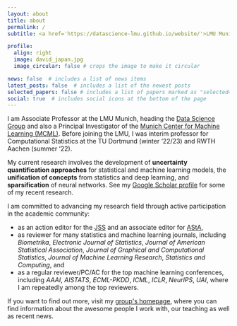 ```yaml
---
layout: about
title: about
permalink: /
subtitle: <a href='https://datascience-lmu.github.io/website/'>LMU Munich, MCML</a>

profile:
  align: right
  image: david_japan.jpg
  image_circular: false # crops the image to make it circular

news: false  # includes a list of news items
latest_posts: false  # includes a list of the newest posts
selected_papers: false # includes a list of papers marked as "selected={true}"
social: true  # includes social icons at the bottom of the page
---
```


I am Associate Professor at the LMU Munich, heading the [Data Science Group](https://datascience-lmu.github.io/website/) and also a Principal Investigator of the [Munich Center for Machine Learning (MCML)](https://mcml.ai/). Before joining the LMU, I was interim professor for Computational Statistics at the TU Dortmund (winter ‘22/23) and RWTH Aachen (summer ‘22). 

My current research involves the development of **uncertainty quantification approaches** for statistical and machine learning models, the **unification of concepts** from statistics and deep learning, and **sparsification** of neural networks. See my [Google Scholar profile](https://scholar.google.de/citations?hl=de&user=_DYguksAAAAJ&view_op=list_works&sortby=pubdate) for some of my recent research.

I am committed to advancing my research field through active participation in the academic community: 
* as an action editor for the [JSS](https://www.jstatsoft.org/index) and an associate editor for [AStA](https://www.springer.com/journal/10182), 
* as reviewer for many statistics and machine learning journals, including *Biometrika*, *Electronic Journal of Statistics*, *Journal of American Statistical Association*, *Journal of Graphical and Computational Statistics*, *Journal of Machine Learning Research*, *Statistics and Computing*, and
* as a regular reviewer/PC/AC for the top machine learning conferences, including *AAAI*, *AISTATS*, *ECML-PKDD*, *ICML*, *ICLR*, *NeurIPS*, *UAI*, where I am repeatedly among the top reviewers. 

If you want to find out more, visit my [group's homepage](https://datascience-lmu.github.io/website/), where you can find information about the awesome people I work with, our teaching as well as recent news.



